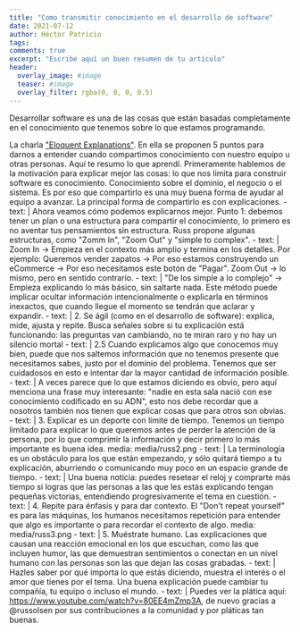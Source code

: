 ```yaml
---
title: "Como transmitir conocimiento en el desarrollo de software"
date: 2021-07-12
author: Héctor Patricio
tags:
comments: true
excerpt: "Escribe aquí un buen resumen de tu artículo"
header:
  overlay_image: #image
  teaser: #image
  overlay_filter: rgba(0, 0, 0, 0.5)
---
```


Desarrollar software es una de las cosas que están basadas completamente en el conocimiento que tenemos sobre lo que estamos programando.

La charla ["Eloquent Explanations"](). En ella se proponen 5 puntos para darnos a entender cuando compartimos conocimiento con nuestro equipo u otras personas. Aquí te resumo lo que aprendí.
Primeramente hablemos de la motivación para explicar mejor las cosas: lo que nos limita para construir software es conocimiento. Conocimiento sobre el dominio, el negocio o el sistema. Es por eso que compartirlo es una muy buena forma de ayudar al equipo a avanzar. La principal forma de compartirlo es con explicaciones.
      - text: |
          Ahora veamos cómo podemos explicarnos mejor. Punto 1: debemos tener un plan o una estructura para compartir el conocimiento, lo primero es no aventar tus pensamientos sin estructura. Russ propone algunas estructuras, como "Zomm In", "Zoom Out" y "simple to complex".
      - text: |
          Zoom In -> Empieza en el contexto más amplio y termina en los detalles. Por ejemplo: Queremos vender zapatos -> Por eso estamos construyendo un eCommerce -> Por eso necesitamos este botón de "Pagar". Zoom Out -> lo mismo, pero en sentido contrario.
      - text: |
          "De los simple a lo complejo" -> Empieza explicando lo más básico, sin saltarte nada. Este método puede implicar ocultar información intencionalmente o explicarla en términos inexactos, que cuando llegue el momento se tendrán que aclarar y expandir.
      - text: |
          2. Se ágil (como en el desarrollo de software): explica, mide, ajusta y repite. Busca señales sobre si tu explicación está funcionando: las preguntas van cambiando, no te miran raro y no hay un silencio mortal
      - text: |
          2.5 Cuando explicamos algo que conocemos muy bien, puede que nos saltemos información que no tenemos presente que necesitamos sabes, justo por el dominio del problema. Tenemos que ser cuidadosos en esto e intentar dar la mayor cantidad de información posible.
      - text: |
          A veces parece que lo que estamos diciendo es obvio, pero aquí menciona una frase muy interesante: "nadie en esta sala nació con ese conocimiento codificado en su ADN", esto nos debe recordar que a nosotros también nos tienen que explicar cosas que para otros son obvias.
      - text: |
          3. Explicar es un deporte con límite de tiempo. Tenemos un tiempo limitado para explicar lo que queremos antes de perder la atención de la persona, por lo que comprimir la información y decir primero lo más importante es buena idea.
        media: media/russ2.png
      - text: |
          La terminología es un obstáculo para los que están empezando, y sólo quitará tiempo a tu explicación, aburriendo o comunicando muy poco en un espacio grande de tiempo.
      - text: |
          Una buena noticia: puedes resetear el reloj y comprarte más tiempo si logras que las personas a las que les estás explicando tengan pequeñas victorias, entendiendo progresivamente el tema en cuestión.
      - text: |
          4. Repite para énfasis y para dar contexto. El "Don't repeat yourself" es para las máquinas, los humanos necesitamos repetición para entender que algo es importante o para recordar el contexto de algo.
        media: media/russ3.png 
      - text: |
          5. Muéstrate humano. Las explicaciones que causan una reacción emocional en los que escuchan, como las que incluyen humor, las que demuestran sentimientos o conectan en un nivel humano con las personas son las que dejan las cosas grabadas.
      - text: |
          Hazles saber por qué importa lo que estás diciendo, muestra el interés o el amor que tienes por el tema. Una buena explicación puede cambiar tu compañía, tu equipo o incluso el mundo.
      - text: |
          Puedes ver la plática aquí: https://www.youtube.com/watch?v=80EE4mZmp3A, de nuevo gracias a @russolsen por sus contribuciones a la comunidad y por pláticas tan buenas.
